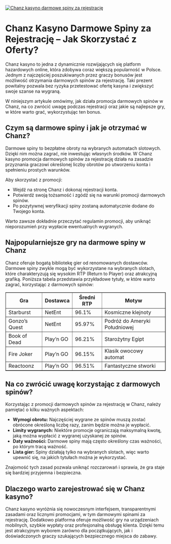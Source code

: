 [![Chanz kasyno darmowe spiny za rejestrację](https://123-caf.pages.dev/gitsignup.png)](https://vrmoo.ru/Bt82HjjY)

<h1>Chanz Kasyno Darmowe Spiny za Rejestrację – Jak Skorzystać z Oferty?</h1> <p>Chanz kasyno to jedna z dynamicznie rozwijających się platform hazardowych online, która zdobywa coraz większą popularność w Polsce. Jednym z najczęściej poszukiwanych przez graczy bonusów jest możliwość otrzymania darmowych spinów za rejestrację. Taki prezent powitalny pozwala bez ryzyka przetestować ofertę kasyna i zwiększyć swoje szanse na wygraną.</p> <p>W niniejszym artykule omówimy, jak działa promocja darmowych spinów w Chanz, na co zwrócić uwagę podczas rejestracji oraz jakie są najlepsze gry, w które warto grać, wykorzystując ten bonus.</p>  <h2>Czym są darmowe spiny i jak je otrzymać w Chanz?</h2> <p>Darmowe spiny to bezpłatne obroty na wybranych automatach slotowych. Dzięki nim można zagrać, nie inwestując własnych środków. W Chanz kasyno promocja darmowych spinów za rejestrację działa na zasadzie przyznania graczowi określonej liczby obrotów po utworzeniu konta i spełnieniu prostych warunków.</p> <p>Aby skorzystać z promocji:</p> <ul>   <li>Wejdź na stronę Chanz i dokonaj rejestracji konta.</li>   <li>Potwierdź swoją tożsamość i zgódź się na warunki promocji darmowych spinów.</li>   <li>Po pozytywnej weryfikacji spiny zostaną automatycznie dodane do Twojego konta.</li> </ul> <p>Warto zawsze dokładnie przeczytać regulamin promocji, aby uniknąć nieporozumień przy wypłacie ewentualnych wygranych.</p>  <h2>Najpopularniejsze gry na darmowe spiny w Chanz</h2> <p>Chanz oferuje bogatą bibliotekę gier od renomowanych dostawców. Darmowe spiny zwykle mogą być wykorzystane na wybranych slotach, które charakteryzują się wysokim RTP (Return to Player) oraz atrakcyjną grafiką. Poniższa tabela przedstawia przykładowe tytuły, w które warto zagrać, korzystając z darmowych spinów:</p> <table border="1" cellpadding="8" cellspacing="0">   <thead>     <tr>       <th>Gra</th>       <th>Dostawca</th>       <th>Średni RTP</th>       <th>Motyw</th>     </tr>   </thead>   <tbody>     <tr>       <td>Starburst</td>       <td>NetEnt</td>       <td>96.1%</td>       <td>Kosmiczne klejnoty</td>     </tr>     <tr>       <td>Gonzo’s Quest</td>       <td>NetEnt</td>       <td>95.97%</td>       <td>Podróż do Ameryki Południowej</td>     </tr>     <tr>       <td>Book of Dead</td>       <td>Play’n GO</td>       <td>96.21%</td>       <td>Starożytny Egipt</td>     </tr>     <tr>       <td>Fire Joker</td>       <td>Play’n GO</td>       <td>96.15%</td>       <td>Klasik owocowy automat</td>     </tr>     <tr>       <td>Reactoonz</td>       <td>Play’n GO</td>       <td>96.51%</td>       <td>Fantastyczne stworki</td>     </tr>   </tbody> </table>  <h2>Na co zwrócić uwagę korzystając z darmowych spinów?</h2> <p>Korzystając z promocji darmowych spinów za rejestrację w Chanz, należy pamiętać o kilku ważnych aspektach:</p> <ul>   <li><strong>Wymogi obrotu:</strong> Najczęściej wygrane ze spinów muszą zostać obrócone określoną liczbę razy, zanim będzie można je wypłacić.</li>   <li><strong>Limity wygranych:</strong> Niektóre promocje ograniczają maksymalną kwotę, jaką można wypłacić z wygranej uzyskanej ze spinów.</li>   <li><strong>Daty ważności:</strong> Darmowe spiny mają często określony czas ważności, po którym tracą ważność.</li>   <li><strong>Lista gier:</strong> Spiny działają tylko na wybranych slotach, więc warto upewnić się, na jakich tytułach można je wykorzystać.</li> </ul> <p>Znajomość tych zasad pozwala uniknąć rozczarowań i sprawia, że gra staje się bardziej przyjemna i bezpieczna.</p>  <h2>Dlaczego warto zarejestrować się w Chanz kasyno?</h2> <p>Chanz kasyno wyróżnia się nowoczesnym interfejsem, transparentnymi zasadami oraz licznymi promocjami, w tym darmowymi spinami za rejestrację. Dodatkowo platforma oferuje możliwość gry na urządzeniach mobilnych, szybkie wypłaty oraz profesjonalną obsługę klienta. Dzięki temu jest atrakcyjnym wyborem zarówno dla początkujących, jak i doświadczonych graczy szukających bezpiecznego miejsca do zabawy.</p>